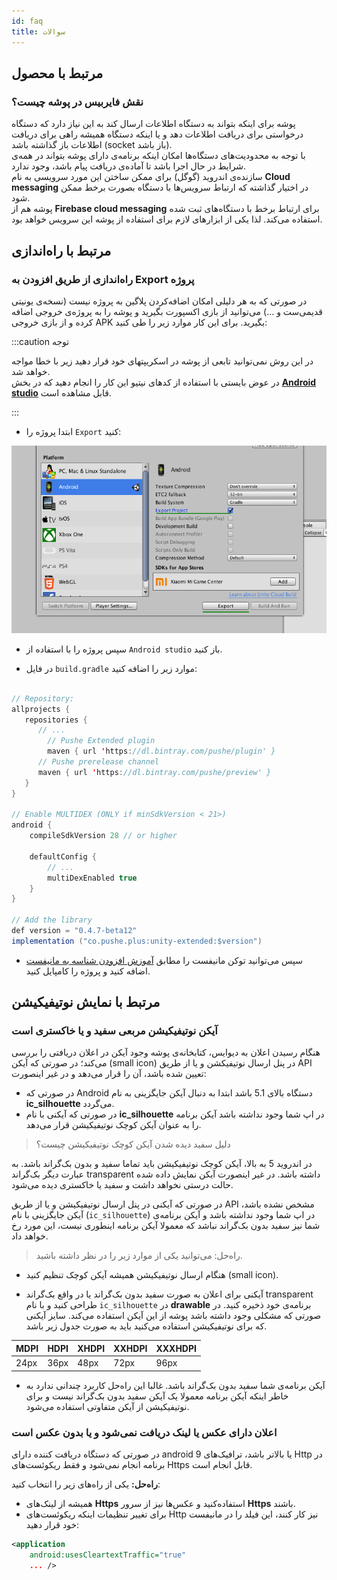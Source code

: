 ```yaml
---
id: faq
title: سوالات
---
```


## مرتبط با محصول

### نقش فایربیس در پوشه چیست؟

پوشه برای اینکه بتواند به دستگاه اطلاعات ارسال کند به این نیاز دارد که دستگاه درخواستی برای دریافت اطلاعات دهد
و یا اینکه دستگاه همیشه راهی برای دریافت اطلاعات باز گذاشته باشد (socket باز باشد).  
با توجه به محدودیت‌های دستگاه‌ها امکان اینکه برنامه‌ی دارای پوشه بتواند در همه‌ی شرایط در حال اجرا باشد تا آماده‌ی دریافت پیام باشد، وجود ندارد.  
سازنده‌ی اندروید (گوگل) برای ممکن ساختن این مورد سرویسی به نام **Cloud messaging** در اختیار گذاشته که ارتباط سرویس‌ها با دستگاه بصورت برخط ممکن شود.  
پوشه هم از **Firebase cloud messaging** برای ارتباط برخط با دستگاه‌های ثبت شده استفاده می‌کند. لذا یکی از ابزار‌های لازم برای استفاده از پوشه این سرویس‌ خواهد بود.

## مرتبط با راه‌اندازی

### راه‌اندازی از طریق افزودن به Export پروژه

در صورتی که به هر دلیلی امکان اضافه‌کردن پلاگین‌ به پروژه نیست (نسخه‌ی یونیتی قدیمی‌ست و ...) می‌توانید از بازی اکسپورت بگیرید و پوشه را به پروژه‌ی خروجی اضافه کرده و از بازی خروجی APK بگیرید. برای این کار موارد زیر را طی کنید:

:::caution توجه

در این روش نمی‌توانید تابعی از پوشه در اسکریپتهای خود قرار دهید زیر با خطا مواجه خواهد شد.  
در عوض بایستی با استفاده از کدهای نیتیو این کار را انجام دهید که در بخش 
[**Android studio**](https://docs.pushe.co/docs/android-studio/intro)
قابل مشاهده است.

:::

* ابتدا پروژه را `Export` کنید:

<img src="/img/unity/export.png" height="300" />    


* سپس پروژه را با استفاده از `Android studio` باز کنید.

* در فایل `build.gradle` موارد زیر را اضافه کنید:

```java

// Repository:
allprojects {
   repositories {
      // ...
	    // Pushe Extended plugin
	    maven { url 'https://dl.bintray.com/pushe/plugin' }
      // Pushe prerelease channel
      maven { url 'https://dl.bintray.com/pushe/preview' }
   }
}

// Enable MULTIDEX (ONLY if minSdkVersion < 21>)
android {
	compileSdkVersion 28 // or higher

	defaultConfig {
        // ...
		multiDexEnabled true
    }
}

// Add the library
def version = "0.4.7-beta12"
implementation ("co.pushe.plus:unity-extended:$version")
```

* سپس می‌توانید توکن مانیفست را مطابق 
[آموزش افزودن شناسه به مانیفست](intro#افزودن-شناسه-به-مانیفست)
 اضافه کنید و پروژه را کامپایل کنید.

## مرتبط با نمایش نوتیفیکیشن

### آیکن نوتیفیکیشن مربعی سفید و یا خاکستری‌ است

هنگام رسیدن اعلان به دیوایس، کتابخانه‌ی پوشه وجود آیکن در اعلان دریافتی را بررسی می‌کند؛ در صورتی که آیکن (small icon)  در پنل ارسال نوتیفیکشن و یا از طریق API تعیین شده باشد، آن را قرار می‌دهد و در غیر اینصورت:

* در صورتی که Android دستگاه بالای 5.1 باشد ابتدا به دنبال آیکن جایگزینی به نام **ic_silhouette** می‌گردد.
* در صورتی که آیکنی با نام **ic_silhouette** در اپ شما وجود نداشته  باشد آیکن برنامه را به عنوان آیکن کوچک نوتیفیکیشن قرار می‌دهد.

> دلیل سفید دیده شدن آیکن کوچک نوتیفیکیشن چیست؟

در اندروید 5 به بالا، آیکن کوچک نوتیفیکیشن باید تماما سفید و بدون بک‌گراند باشد. به عبارت دیگر بک‌گراند transparent داشته باشد. در غیر اینصورت آیکن نمایش‌ داده شده حالت درستی نخواهد داشت و سفید یا خاکستری دیده می‌شود.

در صورتی که آیکنی در پنل ارسال نوتیفیکیشن و یا از طریق API مشخص نشده باشد، آیکن جایگزینی با نام (`ic_silhouette`) در اپ شما وجود نداشته باشد و آیکن برنامه‌ی شما نیز سفید بدون بک‌گراند نباشد که معمولا آیکن برنامه اینطوری نیست، این مورد رخ خواهد داد.

> راه‌حل: می‌توانید یکی از موارد زیر را در نظر داشته باشید.

- هنگام ارسال نوتیفیکیشن همیشه آیکن کوچک تنظیم کنید (small icon).

- آیکنی برای اعلان به صورت سفید بدون بک‌گراند یا در واقع بک‌گراند transparent طراحی‌ کنید و با نام ‌`ic_silhouette` در **drawable**  برنامه‌ی خود ذخیره‌ کنید. در صورتی که مشکلی وجود‌ داشته باشد پوشه از این آیکن استفاده می‌کند. سایز آیکنی که برای نوتیفیکیشن استفاده می‌کنید باید به صورت جدول زیر باشد.

MDPI | HDPI | XHDPI | XXHDPI | XXXHDPI
-|-|-|-|-|
24px | 36px | 48px | 72px | 96px

-  آیکن برنامه‌ی شما سفید بدون بک‌گراند باشد. غالبا این راه‌حل کاربرد چندانی ندارد به خاطر اینکه آیکن برنامه معمولا یک آیکن سفید بدون بک‌گراند نیست  و برای نوتیفیکیشن از آیکن متفاوتی استفاده می‌شود.


### اعلان دارای عکس یا لینک دریافت نمی‌شود و یا بدون عکس است

در صورتی که دستگاه دریافت کننده دارای android 9 یا بالاتر باشد، ترافیک‌های Http در برنامه انجام نمی‌شود و فقط ریکوئست‌های Https قابل انجام است.

**راه‌حل:** یکی از راه‌های زیر را انتخاب کنید:

- همیشه از لینک‌های **Https** استفاده‌کنید و عکس‌ها نیز از سرور **Https** باشند.
- برای تغییر تنظیمات اینکه ریکوئست‌های Http نیز کار کنند، این فیلد را در مانیفست خود قرار دهید:

```xml
<application
    android:usesCleartextTraffic="true"
    ... />
```